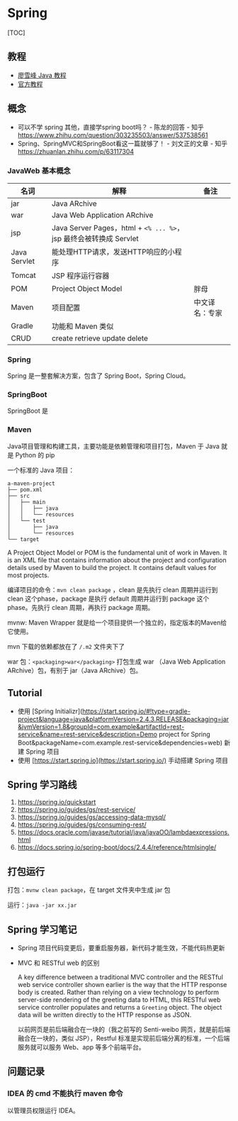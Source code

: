 # Spring

[TOC]

## 教程

* [廖雪峰 Java 教程](https://www.liaoxuefeng.com/wiki/1252599548343744/1309301178105890)
* [官方教程](https://spring.io/guides/gs/rest-service/)

## 概念

* 可以不学 spring 其他，直接学spring boot吗？ - 陈龙的回答 - 知乎 https://www.zhihu.com/question/303235503/answer/537538561
* Spring、SpringMVC和SpringBoot看这一篇就够了！ - 刘文正的文章 - 知乎 https://zhuanlan.zhihu.com/p/63117304

### JavaWeb 基本概念

| 名词         | 解释                                                         | 备注           |
| ------------ | ------------------------------------------------------------ | -------------- |
| jar          | Java ARchive                                                 |                |
| war          | Java Web Application ARchive                                 |                |
| jsp          | Java Server Pages，html + `<% ... %>`，jsp 最终会被转换成 Servlet |                |
| Java Servlet | 能处理HTTP请求，发送HTTP响应的小程序                         |                |
| Tomcat       | JSP 程序运行容器                                             |                |
| POM          | Project Object Model                                         | 胖母           |
| Maven        | 项目配置                                                     | 中文译名：专家 |
| Gradle       | 功能和 Maven 类似                                            |                |
| CRUD         | create retrieve update delete                                |                |

### Spring

Spring 是一整套解决方案，包含了 Spring Boot，Spring Cloud。

### SpringBoot

SpringBoot 是

### Maven

Java项目管理和构建工具，主要功能是依赖管理和项目打包，Maven 于 Java 就是 Python 的 pip

一个标准的 Java 项目：

```
a-maven-project
├── pom.xml
├── src
│   ├── main
│   │   ├── java
│   │   └── resources
│   └── test
│       ├── java
│       └── resources
└── target
```

A Project Object Model or POM is the fundamental unit of work in Maven. It is an XML file that contains information about the project and configuration details used by Maven to build the project. It contains default values for most projects. 

编译项目的命令：`mvn clean package` ，clean 是先执行 clean 周期并运行到 clean 这个phase，package 是执行 default 周期并运行到 package 这个 phase。先执行 clean 周期，再执行 package 周期。



mvnw: Maven Wrapper 就是给一个项目提供一个独立的，指定版本的Maven给它使用。

mvn 下载的依赖都放在了 `/.m2` 文件夹下了

war 包：`<packaging>war</packaging>` 打包生成 war （Java Web Application ARchive）包，有别于 jar（Java ARchive）包。

## Tutorial

* 使用 [Spring Initializr](https://start.spring.io/#!type=gradle-project&language=java&platformVersion=2.4.3.RELEASE&packaging=jar&jvmVersion=1.8&groupId=com.example&artifactId=rest-service&name=rest-service&description=Demo project for Spring Boot&packageName=com.example.rest-service&dependencies=web) 新建 Spring 项目
* 使用 [https://start.spring.io](https://start.spring.io/) 手动搭建 Spring 项目

## Spring 学习路线

1. https://spring.io/quickstart
2. https://spring.io/guides/gs/rest-service/
3. https://spring.io/guides/gs/accessing-data-mysql/
4. https://spring.io/guides/gs/consuming-rest/
5. https://docs.oracle.com/javase/tutorial/java/javaOO/lambdaexpressions.html
6. https://docs.spring.io/spring-boot/docs/2.4.4/reference/htmlsingle/

## 打包运行

打包：`mvnw clean package`，在 target 文件夹中生成 jar 包

运行：`java -jar xx.jar`

## Spring 学习笔记

* Spring 项目代码变更后，要重启服务器，新代码才能生效，不能代码热更新

* MVC 和 RESTful web 的区别

  A key difference between a traditional MVC controller and the RESTful web service controller shown earlier is the way that the HTTP response body is created. Rather than relying on a view technology to perform server-side rendering of the greeting data to HTML, this RESTful web service controller populates and returns a `Greeting` object. The object data will be written directly to the HTTP response as JSON.
  
  以前网页是前后端融合在一块的（我之前写的 Senti-weibo 网页，就是前后端融合在一块的，类似 JSP），Restful 标准是实现前后端分离的标准，一个后端服务就可以服务 Web、app 等多个前端平台。

## 问题记录

### IDEA 的 cmd 不能执行 maven 命令

以管理员权限运行 IDEA。







